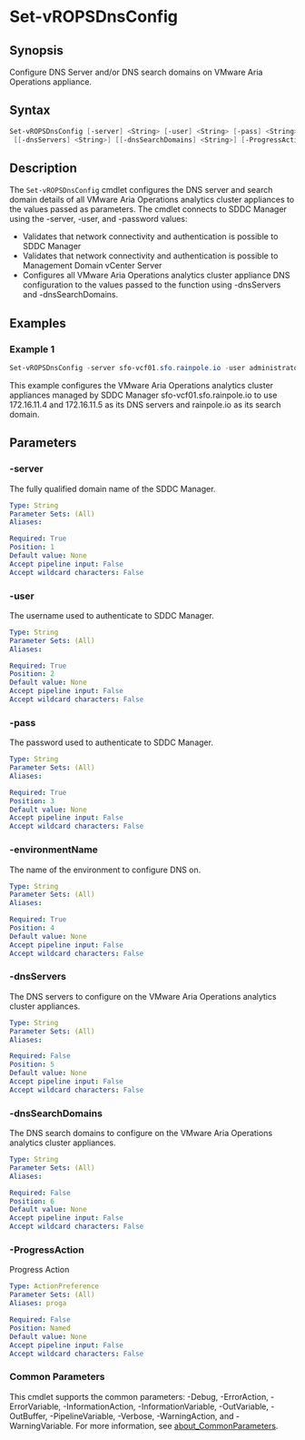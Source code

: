# Set-vROPSDnsConfig

## Synopsis

Configure DNS Server and/or DNS search domains on VMware Aria Operations appliance.

## Syntax

```powershell
Set-vROPSDnsConfig [-server] <String> [-user] <String> [-pass] <String> [-environmentName] <String>
 [[-dnsServers] <String>] [[-dnsSearchDomains] <String>] [-ProgressAction <ActionPreference>] [<CommonParameters>]
```

## Description

The `Set-vROPSDnsConfig` cmdlet configures the DNS server and search domain details of all VMware Aria Operations
analytics cluster appliances to the values passed as parameters.
The cmdlet connects to SDDC Manager
using the -server, -user, and -password values:

- Validates that network connectivity and authentication is possible to SDDC Manager
- Validates that network connectivity and authentication is possible to Management Domain vCenter Server
- Configures all VMware Aria Operations analytics cluster appliance DNS configuration to the values
passed to the function using -dnsServers and -dnsSearchDomains.

## Examples

### Example 1

```powershell
Set-vROPSDnsConfig -server sfo-vcf01.sfo.rainpole.io -user administrator@vsphere.local -pass VMw@re1! -environmentName xint-env -dnsServers "172.16.11.4 172.16.11.5" -dnsSearchDomains rainpole.io
```

This example configures the VMware Aria Operations analytics cluster appliances managed by SDDC Manager sfo-vcf01.sfo.rainpole.io to use 172.16.11.4 and 172.16.11.5 as its DNS servers and rainpole.io as its search domain.

## Parameters

### -server

The fully qualified domain name of the SDDC Manager.

```yaml
Type: String
Parameter Sets: (All)
Aliases:

Required: True
Position: 1
Default value: None
Accept pipeline input: False
Accept wildcard characters: False
```

### -user

The username used to authenticate to SDDC Manager.

```yaml
Type: String
Parameter Sets: (All)
Aliases:

Required: True
Position: 2
Default value: None
Accept pipeline input: False
Accept wildcard characters: False
```

### -pass

The password used to authenticate to SDDC Manager.

```yaml
Type: String
Parameter Sets: (All)
Aliases:

Required: True
Position: 3
Default value: None
Accept pipeline input: False
Accept wildcard characters: False
```

### -environmentName

The name of the environment to configure DNS on.

```yaml
Type: String
Parameter Sets: (All)
Aliases:

Required: True
Position: 4
Default value: None
Accept pipeline input: False
Accept wildcard characters: False
```

### -dnsServers

The DNS servers to configure on the VMware Aria Operations analytics cluster appliances.

```yaml
Type: String
Parameter Sets: (All)
Aliases:

Required: False
Position: 5
Default value: None
Accept pipeline input: False
Accept wildcard characters: False
```

### -dnsSearchDomains

The DNS search domains to configure on the VMware Aria Operations analytics cluster appliances.

```yaml
Type: String
Parameter Sets: (All)
Aliases:

Required: False
Position: 6
Default value: None
Accept pipeline input: False
Accept wildcard characters: False
```

### -ProgressAction

Progress Action

```yaml
Type: ActionPreference
Parameter Sets: (All)
Aliases: proga

Required: False
Position: Named
Default value: None
Accept pipeline input: False
Accept wildcard characters: False
```

### Common Parameters

This cmdlet supports the common parameters: -Debug, -ErrorAction, -ErrorVariable, -InformationAction, -InformationVariable, -OutVariable, -OutBuffer, -PipelineVariable, -Verbose, -WarningAction, and -WarningVariable. For more information, see [about_CommonParameters](http://go.microsoft.com/fwlink/?LinkID=113216).
